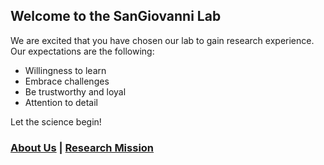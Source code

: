 ## Welcome to the SanGiovanni Lab

We are excited that you have chosen our lab to gain research experience. Our expectations are the following:

- Willingness to learn
- Embrace challenges
- Be trustworthy and loyal
- Attention to detail

Let the science begin!

### [About Us](https://dlgeiser.github.io/SanGiovanni-Lab/About) | [Research Mission](https://dlgeiser.github.io/SanGiovanni-Lab/Mission)
